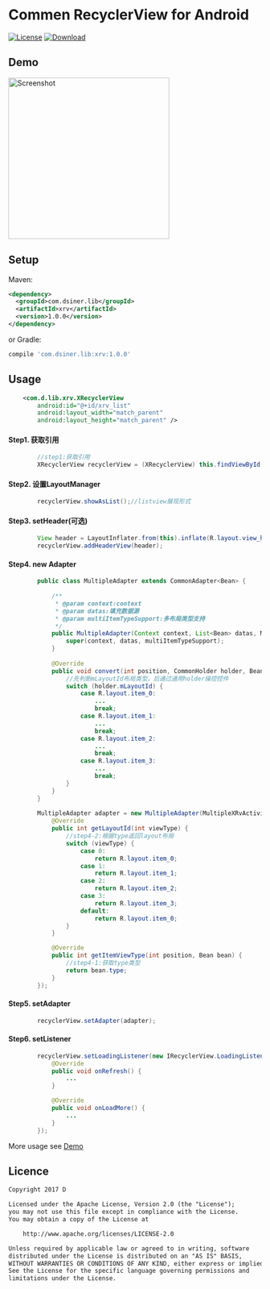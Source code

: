 # Commen RecyclerView for Android

[![License](https://img.shields.io/badge/license-Apache%202-green.svg)](https://www.apache.org/licenses/LICENSE-2.0)
[ ![Download](https://api.bintray.com/packages/dsiner/maven/xrv/images/download.svg) ](https://bintray.com/dsiner/maven/xrv/_latestVersion)

## Demo
<p>
   <img src="https://github.com/Dsiner/xRecyclerViewF/blob/master/screenshot/screenshot.gif" width="320" alt="Screenshot"/>
</p>

## Setup
Maven:
```xml
<dependency>
  <groupId>com.dsiner.lib</groupId>
  <artifactId>xrv</artifactId>
  <version>1.0.0</version>
</dependency>
```
or Gradle:
```groovy
compile 'com.dsiner.lib:xrv:1.0.0'
```


## Usage
```xml
    <com.d.lib.xrv.XRecyclerView
        android:id="@+id/xrv_list"
        android:layout_width="match_parent"
        android:layout_height="match_parent" />
```

#### Step1. 获取引用
```java
        //step1:获取引用
        XRecyclerView recyclerView = (XRecyclerView) this.findViewById(R.id.xrv_list);
```
    
#### Step2. 设置LayoutManager
```java
        recyclerView.showAsList();//listview展现形式
```


#### Step3. setHeader(可选)
```java
        View header = LayoutInflater.from(this).inflate(R.layout.view_header, (ViewGroup) findViewById(android.R.id.content), false);
        recyclerView.addHeaderView(header);
```
#### Step4. new Adapter
```java
        public class MultipleAdapter extends CommonAdapter<Bean> {
        
            /**
             * @param context:context
             * @param datas:填充数据源
             * @param multiItemTypeSupport:多布局类型支持
             */
            public MultipleAdapter(Context context, List<Bean> datas, MultiItemTypeSupport<Bean> multiItemTypeSupport) {
                super(context, datas, multiItemTypeSupport);
            }
        
            @Override
            public void convert(int position, CommonHolder holder, Bean item) {
                //先判断mLayoutId布局类型，后通过通用holder操控控件
                switch (holder.mLayoutId) {
                    case R.layout.item_0:
                        ...
                        break;
                    case R.layout.item_1:
                        ...
                        break;
                    case R.layout.item_2:
                        ...
                        break;
                    case R.layout.item_3:
                        ...
                        break;
                }
            }
        }
        
        MultipleAdapter adapter = new MultipleAdapter(MultipleXRvActivity.this, datas, new MultiItemTypeSupport<Bean>() {
            @Override
            public int getLayoutId(int viewType) {
                //step4-2:根据type返回layout布局
                switch (viewType) {
                    case 0:
                        return R.layout.item_0;
                    case 1:
                        return R.layout.item_1;
                    case 2:
                        return R.layout.item_2;
                    case 3:
                        return R.layout.item_3;
                    default:
                        return R.layout.item_0;
                }
            }

            @Override
            public int getItemViewType(int position, Bean bean) {
                //step4-1:获取type类型
                return bean.type;
            }
        });
```

#### Step5. setAdapter
```java
        recyclerView.setAdapter(adapter);
```

#### Step6. setListener
```java
        recyclerView.setLoadingListener(new IRecyclerView.LoadingListener() {
            @Override
            public void onRefresh() {
                ...
            }

            @Override
            public void onLoadMore() {
                ...
            }
        });
```


More usage see [Demo](app/src/main/java/com/d/xrecyclerviewf/MainActivity.java)


## Licence

```txt
Copyright 2017 D

Licensed under the Apache License, Version 2.0 (the "License");
you may not use this file except in compliance with the License.
You may obtain a copy of the License at

    http://www.apache.org/licenses/LICENSE-2.0

Unless required by applicable law or agreed to in writing, software
distributed under the License is distributed on an "AS IS" BASIS,
WITHOUT WARRANTIES OR CONDITIONS OF ANY KIND, either express or implied.
See the License for the specific language governing permissions and
limitations under the License.
```
